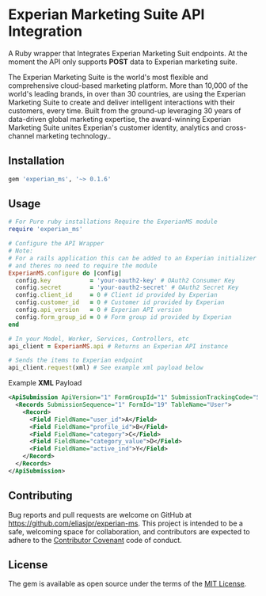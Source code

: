 # Experian Marketing Suite API Integration

A Ruby wrapper that Integrates Experian Marketing Suit endpoints. At the moment
the API only supports **POST** data to Experian marketing suite.

The Experian Marketing Suite is the world's most flexible and comprehensive
cloud-based marketing platform. More than 10,000 of the world's leading brands,
in over than 30 countries, are using the Experian Marketing Suite to create and
deliver intelligent interactions with their customers, every time. Built from the
ground-up leveraging 30 years of data-driven global marketing expertise, the
award-winning Experian Marketing Suite unites Experian's customer identity,
analytics and cross-channel marketing technology..

## Installation

```ruby
gem 'experian_ms', '~> 0.1.6'
```

## Usage

```ruby
# For Pure ruby installations Require the ExperianMS module
require 'experian_ms'

# Configure the API Wrapper
# Note:
# For a rails application this can be added to an Experian initializer (config/initializers/experian_ms_conf.rb)
# and theres no need to require the module
ExperianMS.configure do |config|
  config.key           = 'your-oauth2-key' # OAuth2 Consumer Key
  config.secret        = 'your-oauth2-secret' # OAuth2 Secret Key
  config.client_id     = 0 # Client id provided by Experian
  config.customer_id   = 0 # Customer id provided by Experian
  config.api_version   = 0 # Experian API version
  config.form_group_id = 0 # Form group id provided by Experian
end

# In your Model, Worker, Services, Controllers, etc
api_client = ExperianMS.api # Returns an Experian API instance

# Sends the items to Experian endpoint
api_client.request(xml) # See example xml payload below
```

Example **XML** Payload

```xml
<ApiSubmission ApiVersion="1" FormGroupId="1" SubmissionTrackingCode="SOMECODE" CustId="345">
  <Records SubmissionSequence="1" FormId="19" TableName="User">
    <Record>
      <Field FieldName="user_id">A</Field>
      <Field FieldName="profile_id">B</Field>
      <Field FieldName="category">C</Field>
      <Field FieldName="category_value">D</Field>
      <Field FieldName="active_ind">Y</Field>
    </Record>
  </Records>
</ApiSubmission>
```
## Contributing

Bug reports and pull requests are welcome on GitHub at https://github.com/eliasjpr/experian-ms.
This project is intended to be a safe, welcoming space for collaboration, and
contributors are expected to adhere to the [Contributor Covenant](http://contributor-covenant.org) code of conduct.


## License

The gem is available as open source under the terms of the [MIT License](http://opensource.org/licenses/MIT).
